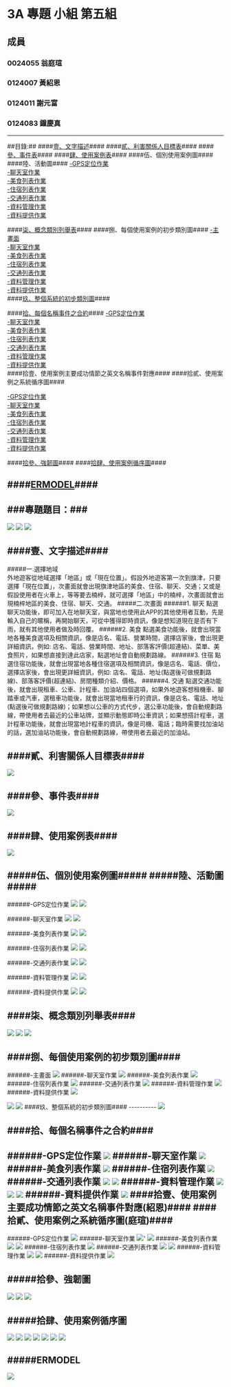 # 3A 專題 小組 第五組 #

## 成員 ##

### 0024055 翁庭瑄 ###

### 0124007 黃紹恩 ###

### 0124011 謝元富 ###

### 0124083 鐘慶真 ###

----------
##目錄:##
####[壹、文字描述](#1)####
####[貳、利害關係人目標表](#2)####
####[參、事件表](#3)####
####[肆、使用案例表](#4)####
####伍、個別使用案例圖####
####陸、活動圖####
  [-GPS定位作業](#5)<br>
  [-聊天室作業](#6)<br>
  [-美食列表作業](#7)<br>
  [-住宿列表作業](#8)<br>
  [-交通列表作業](#9)<br>
  [-資料管理作業](#10)<br>
  [-資料提供作業](#11)<br>
	   
####[柒、概念類別列舉表](#12)####
####捌、每個使用案例的初步類別圖####
  [-主畫面](#30)<br>
  [-聊天室作業](#31)<br>
  [-美食列表作業](#32)<br>
  [-住宿列表作業](#33)<br>
  [-交通列表作業](#34)<br>
  [-資料管理作業](#35)<br>
  [-資料提供作業](#36)<br>
####[玖、整個系統的初步類別圖](#14)####

####[拾、每個名稱事件之合約](#15)####
  [-GPS定位作業](#23)<br>
  [-聊天室作業](#24)<br>
  [-美食列表作業](#25)<br>
  [-住宿列表作業](#26)<br>
  [-交通列表作業](#27)<br>
  [-資料管理作業](#28)<br>
  [-資料提供作業](#29)<br>
####拾壹、使用案例主要成功情節之英文名稱事件對應####
####拾貳、使用案例之系統循序圖####

  [-GPS定位作業](#16)<br>
  [-聊天室作業](#17)<br>
  [-美食列表作業](#18)<br>
  [-住宿列表作業](#19)<br>
  [-交通列表作業](#20)<br>
  [-資料管理作業](#21)<br>
  [-資料提供作業](#22)<br>
  
####[拾參、強韌圖](#37)####
####[拾肆、使用案例循序圖](#38)####

####[ERMODEL](#39)####
----------


###專題題目：###
----------
<img src="https://cloud.githubusercontent.com/assets/8717365/4809193/4458ae62-5ea9-11e4-8d3e-225af95daf61.jpg">

<img src="https://cloud.githubusercontent.com/assets/8717365/4809197/447b42ec-5ea9-11e4-813b-ccf631bed394.jpg">

<img src="https://cloud.githubusercontent.com/assets/8717365/4809198/44948af4-5ea9-11e4-8bcb-76977a1d3644.jpg">

####<a name ="1"/>壹、文字描述####
----------
#####一.選擇地域                                             
外地遊客從地域選擇「地區」或「現在位置」。假設外地遊客第一次到旗津，只要選擇「現在位置」，次畫面就會出現旗津地區的美食、住宿、聊天、交通；又或是假設使用者在火車上，等等要去楠梓，就可選擇「地區」中的楠梓，次畫面就會出現楠梓地區的美食、住宿、聊天、交通。
#####二.次畫面
######1. 聊天
點選聊天功能後，即可加入在地聊天室，與當地也使用此APP的其他使用者互動，先是輸入自己的暱稱，再開始聊天，可從中獲得即時資訊，像是想知道現在是否有下雨，就有其他使用者做及時回覆。
######2. 美食
點選美食功能後，就會出現當地各種美食選項及相關資訊，像是店名、電話、營業時間，選擇店家後，會出現更詳細資訊，例如: 店名、電話、營業時間、地址、部落客評價(超連結)、菜單、美食照片，如果想直接到達此店家，點選地址會自動規劃路線。
######3. 住宿
點選住宿功能後，就會出現當地各種住宿選項及相關資訊，像是店名、電話、價位，選擇店家後，會出現更詳細資訊，例如: 店名、電話、地址(點選後可做規劃路線)、部落客評價(超連結)、房間種類介紹、價格。
######4. 交通
點選交通功能後，就會出現租車、公車、計程車、加油站四個選項，如果外地遊客想租機車、腳踏車或汽車，選租車功能後，就會出現當地租車行的資訊，像是店名、電話、地址(點選後可做規劃路線)；如果想以公車的方式代步，選公車功能後，會自動規劃路線，帶使用者去最近的公車站牌，並顯示動態即時公車資訊；如果想搭計程車，選計程車功能後，就會出現當地計程車的資訊，像是司機、電話；臨時需要找加油站的話，選加油站功能後，會自動規劃路線，帶使用者去最近的加油站。

 
####<a name ="2"/>貳、利害關係人目標表####
----------
<img src="https://cloud.githubusercontent.com/assets/8717365/4809191/44450c68-5ea9-11e4-95c3-78c814f58f47.jpg">

####<a name ="3"/>參、事件表####
----------
<img src="https://cloud.githubusercontent.com/assets/8717365/4809192/44554308-5ea9-11e4-895c-0767079f15c7.jpg">

####<a name ="4"/>肆、使用案例表####
----------
<img src="https://cloud.githubusercontent.com/assets/8717365/4809685/c2864638-5ead-11e4-8490-d627b037f0fd.jpg">

#####伍、個別使用案例圖#####
#####陸、活動圖#####
----------
######<a name ="5"/>-GPS定位作業 
<img src="https://cloud.githubusercontent.com/assets/8717365/4809126/9b1df870-5ea8-11e4-8bcc-77b78e959f75.jpg">
<img src="https://cloud.githubusercontent.com/assets/8717365/4809244/d17b6fd2-5ea9-11e4-86cd-6d09fec6803c.jpg">

######<a name ="6"/>-聊天室作業
<img src="https://cloud.githubusercontent.com/assets/8717365/4809130/9ba5a72a-5ea8-11e4-8da8-8a5af0df2a00.jpg">
<img src="https://cloud.githubusercontent.com/assets/8717365/4809248/d1bb0c5a-5ea9-11e4-9265-80590bcb5509.jpg">

######<a name ="7"/>-美食列表作業
<img src="https://cloud.githubusercontent.com/assets/8717365/4809129/9b892e88-5ea8-11e4-8af3-1bf451095f1b.jpg">
<img src="https://cloud.githubusercontent.com/assets/8717365/4809247/d1aa8218-5ea9-11e4-9d4c-79a2c315ba37.jpg">

######<a name ="8"/>-住宿列表作業
<img src="https://cloud.githubusercontent.com/assets/8717365/4809128/9b5e4c86-5ea8-11e4-9f3f-3f5563ea3292.jpg">
<img src="https://cloud.githubusercontent.com/assets/8717365/4809246/d1a01774-5ea9-11e4-933a-6bae00e17ae0.jpg">

######<a name ="9"/>-交通列表作業
<img src="https://cloud.githubusercontent.com/assets/8717365/4809127/9b34cf8c-5ea8-11e4-9758-cd44c25d6809.jpg">
<img src="https://cloud.githubusercontent.com/assets/8717365/4809245/d18b1838-5ea9-11e4-8b3d-73ea9172bf9b.jpg">

######<a name ="10"/>-資料管理作業
<img src="https://cloud.githubusercontent.com/assets/8717365/4809132/9be0a596-5ea8-11e4-912c-a7225da221df.jpg">
<img src="https://cloud.githubusercontent.com/assets/8717365/4809250/d1e483a0-5ea9-11e4-901e-e929d94dc407.jpg">

######<a name ="11"/>-資料提供作業
<img src="https://cloud.githubusercontent.com/assets/8717365/4809131/9bca5700-5ea8-11e4-89aa-e3600b671a85.jpg">
<img src="https://cloud.githubusercontent.com/assets/8717365/4809249/d1d21b66-5ea9-11e4-9768-a2063e246db2.jpg">

####<a name ="12"/>柒、概念類別列舉表####
----------
<img src="https://cloud.githubusercontent.com/assets/8717365/4809194/445c1e08-5ea9-11e4-8d39-4ab232f3ecf6.jpg">
<img src="https://cloud.githubusercontent.com/assets/8717365/4809196/44618ab4-5ea9-11e4-8c64-c4cd36f59878.jpg">
<img src="https://cloud.githubusercontent.com/assets/8717365/4809195/445c8a96-5ea9-11e4-9290-f321756845a8.jpg">
  
####捌、每個使用案例的初步類別圖####
----------
######<a name ="30"/>-主畫面
<img src="https://cloud.githubusercontent.com/assets/8717365/4809854/1ceed9a4-5eaf-11e4-9a3f-0cf787e22564.jpg">
######<a name ="31"/>-聊天室作業
<img src="https://cloud.githubusercontent.com/assets/8717365/4875420/2332c31c-6296-11e4-91ae-c8781ebdb95a.jpg">
######<a name ="32"/>-美食列表作業
<img src="https://cloud.githubusercontent.com/assets/8717365/4966171/d4bccfdc-67b0-11e4-8d58-ac6fb133c954.jpg">
######<a name ="33"/>-住宿列表作業
<img src="https://cloud.githubusercontent.com/assets/8717365/4966172/da3aaba0-67b0-11e4-8bf7-e6a611f58562.jpg">
######<a name ="34"/>-交通列表作業
<img src="https://cloud.githubusercontent.com/assets/8717365/5236689/8c8037d4-7883-11e4-9863-89d9b793779a.jpg">
######<a name ="35"/>-資料管理作業
<img src="https://cloud.githubusercontent.com/assets/8717365/4875421/271b94e0-6296-11e4-8e40-60ccab55e644.jpg">
######<a name ="36"/>-資料提供作業
<img src="https://cloud.githubusercontent.com/assets/8717365/5236691/b6f4f7e8-7883-11e4-9ace-c63023782f0f.jpg">

<img src ="https://cloud.githubusercontent.com/assets/8717365/5236678/5f1327ac-7883-11e4-9ede-98ddef005583.PNG">
<img src ="https://cloud.githubusercontent.com/assets/8717365/5236679/5f1624ac-7883-11e4-8ae1-cb3b211f10a9.PNG">
####<a name ="14"/>玖、整個系統的初步類別圖####
----------
<img src="https://cloud.githubusercontent.com/assets/8717365/5004420/79faf926-6a57-11e4-9819-d6e399f8e8d6.jpg">

####<a name ="15"/>拾、每個名稱事件之合約####
----------
######<a name ="23"/>-GPS定位作業
<img src="https://cloud.githubusercontent.com/assets/8717365/4809368/f5e2d774-5eaa-11e4-88bb-671411c8ec85.jpg">
######<a name ="24"/>-聊天室作業
<img src="https://cloud.githubusercontent.com/assets/8717365/4809366/f57f0000-5eaa-11e4-9cbd-79a912251586.jpg">
######<a name ="25"/>-美食列表作業
<img src="https://cloud.githubusercontent.com/assets/8717365/4809367/f5a3a770-5eaa-11e4-954e-f165df6a4223.jpg">
######<a name ="26"/>-住宿列表作業
<img src="https://cloud.githubusercontent.com/assets/8717365/4809669/a727b214-5ead-11e4-9969-1175faf3c160.jpg">
######<a name ="27"/>-交通列表作業
<img src="https://cloud.githubusercontent.com/assets/8717365/4809370/f62dff88-5eaa-11e4-8b91-f8cc4fb17eab.jpg">
<img src="https://cloud.githubusercontent.com/assets/8717365/4809371/f65ba9ec-5eaa-11e4-882d-a26c38ba19fa.jpg">
######<a name ="28"/>-資料管理作業
<img src="https://cloud.githubusercontent.com/assets/8717365/4809372/f69d99b0-5eaa-11e4-82e5-9f42eb8da1b7.jpg">
<img src="https://cloud.githubusercontent.com/assets/8717365/4809373/f6b6c750-5eaa-11e4-961a-f777b8c0394c.jpg">
<img src="https://cloud.githubusercontent.com/assets/8717365/4809374/f7221e06-5eaa-11e4-841e-8a91bae0b6d5.jpg">
######<a name ="29"/>-資料提供作業
<img src="https://cloud.githubusercontent.com/assets/8717365/4809369/f605b9ce-5eaa-11e4-888d-abc7ec8c84b2.jpg">
####拾壹、使用案例主要成功情節之英文名稱事件對應(紹恩)####
####拾貳、使用案例之系統循序圖(庭瑄)####
----------
######<a name ="16"/>-GPS定位作業
<img src="https://cloud.githubusercontent.com/assets/8717365/4809522/7606d850-5eac-11e4-847a-6b764624ac84.jpg">
######<a name ="17"/>-聊天室作業
<img src="https://cloud.githubusercontent.com/assets/8717365/4809529/764cdf6c-5eac-11e4-9b18-a5f018e02636.jpg">'
<img src="https://cloud.githubusercontent.com/assets/8717365/4809528/764bdad6-5eac-11e4-99d0-eb7a9dce1421.jpg">
######<a name ="18"/>-美食列表作業
<img src="https://cloud.githubusercontent.com/assets/8717365/4809526/76188f46-5eac-11e4-80b7-6f95c5fa68ca.jpg">
<img src="https://cloud.githubusercontent.com/assets/8717365/4809527/761a1384-5eac-11e4-886d-d4dc991aac92.jpg">
######<a name ="19"/>-住宿列表作業
<img src="https://cloud.githubusercontent.com/assets/8717365/4809525/760ed12c-5eac-11e4-8519-1a284e983c67.jpg">
######<a name ="20"/>-交通列表作業
<img src="https://cloud.githubusercontent.com/assets/8717365/4809524/760c272e-5eac-11e4-8000-b13024a1eebd.jpg">
<img src="https://cloud.githubusercontent.com/assets/8717365/4809523/76097038-5eac-11e4-9249-f324a475f942.jpg">
######<a name ="21"/>-資料管理作業
<img src="https://cloud.githubusercontent.com/assets/8717365/4809530/7650f016-5eac-11e4-8c7e-ab85f5331d7f.jpg">
<img src="https://cloud.githubusercontent.com/assets/8717365/4809532/7655d752-5eac-11e4-8de8-75be2813a350.jpg">
######<a name ="22"/>-資料提供作業
<img src="https://cloud.githubusercontent.com/assets/8717365/4809531/7652be96-5eac-11e4-82ac-15e68414cc62.jpg">

#####<a name ="37"/>拾參、強韌圖
----------
<img src="https://cloud.githubusercontent.com/assets/8717365/5275134/538aeec0-7ada-11e4-82e1-6eb6f46397f8.PNG">
<img src="https://cloud.githubusercontent.com/assets/8717365/5275133/5388ecb0-7ada-11e4-8e3e-d9efd4097bce.PNG">
<img src="https://cloud.githubusercontent.com/assets/8717365/5275135/538cb7a0-7ada-11e4-9700-e16d543ee4d0.PNG">

#####<a name ="38"/>拾肆、使用案例循序圖
----------
<img src="https://cloud.githubusercontent.com/assets/8717365/5358677/de65217a-7ff1-11e4-8512-fe9578d673e3.PNG">
<img src="https://cloud.githubusercontent.com/assets/8717365/5358675/de63e670-7ff1-11e4-952c-7de0a6d987a7.PNG">
<img src="https://cloud.githubusercontent.com/assets/8717365/5358673/de62d3a2-7ff1-11e4-9da7-384df785007b.PNG">
<img src="https://cloud.githubusercontent.com/assets/8717365/5358674/de635caa-7ff1-11e4-803b-615a30404554.PNG">
<img src="https://cloud.githubusercontent.com/assets/8717365/5358676/de649304-7ff1-11e4-8090-0b9973c188b4.PNG">
<img src="https://cloud.githubusercontent.com/assets/8717365/5358678/de66923a-7ff1-11e4-9978-e431f0e06b6b.PNG">
<img src="https://cloud.githubusercontent.com/assets/8717365/5358679/de8be468-7ff1-11e4-99ac-fc4c121ef86f.PNG">

#####<a name ="39"/>ERMODEL
----------
<img src="https://cloud.githubusercontent.com/assets/8717365/5579298/1c5e5050-9073-11e4-9b31-56e81382aad5.PNG">

